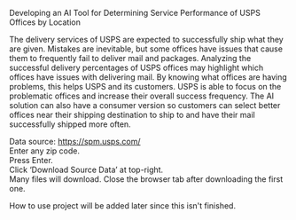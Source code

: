 Developing an AI Tool for Determining Service Performance of USPS Offices by Location

The delivery services of USPS are expected to successfully ship what they are given. 
Mistakes are inevitable, but some offices have issues that cause them to frequently fail to deliver mail and packages. 
Analyzing the successful delivery percentages of USPS offices may highlight which offices have issues with delivering mail. 
By knowing what offices are having problems, this helps USPS and its customers. 
USPS is able to focus on the problematic offices and increase their overall success frequency. 
The AI solution can also have a consumer version so customers can select better offices near their shipping destination to ship to and have their mail successfully shipped more often. 

Data source: https://spm.usps.com/
<br>Enter any zip code.
<br>Press Enter.
<br>Click ‘Download Source Data’ at top-right.
<br>Many files will download. Close the browser tab after downloading the first one. 

How to use project will be added later since this isn't finished.